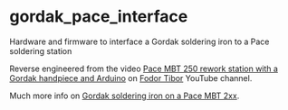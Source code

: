 # gordak_pace_interface
Hardware and firmware to interface a Gordak soldering iron to a Pace soldering station

Reverse engineered from the video [Pace MBT 250 rework station with a Gordak handpiece and Arduino](https://www.youtube.com/watch?v=LTK6tuzxlCQ) on [Fodor Tibor](https://www.youtube.com/@fodortibor1501) YouTube channel.

Much more info on [Gordak soldering iron on a Pace MBT 2xx](https://gr33nonline.wordpress.com/2023/03/21/gordak-soldering-iron-on-a-pace-mbt-2xx/).
